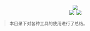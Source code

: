 <div align="center"><img src="https://ossweb-img.qq.com/images/lol/web201310/skin/big92001.jpg"/></div>
<div align="center"><img src="https://img.shields.io/badge/WeChat-yamolv-green.svg"/>&ensp;<img src="https://img.shields.io/badge/book-review-blue.svg"/></div>

> 本目录下对各种工具的使用进行了总结。

